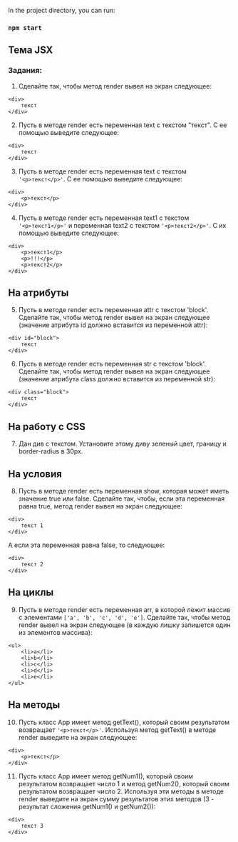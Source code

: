 


In the project directory, you can run:

### `npm start`


## Тема JSX
### Задания:

1. Сделайте так, чтобы метод render вывел на экран следующее:
```
<div>
	текст
</div>
 ```
2. Пусть в методе render есть переменная text с текстом "текст". С ее помощью выведите следующее:
```
<div>
	текст
</div>
``` 
3. Пусть в методе render есть переменная text с текстом  ```'<p>текст</p>'```. С ее помощью выведите следующее:
```
<div>
	<p>текст</p>
</div>
``` 
4. Пусть в методе render есть переменная text1 с текстом ```'<p>текст1</p>'``` и переменная text2 с текстом ```'<p>текст2</p>'```. С их помощью выведите следующее:
```
<div>
	<p>текст1</p>
	<p>!!!</p>
	<p>текст2</p>
</div>
 ```
## На атрибуты
5. Пусть в методе render есть переменная attr с текстом 'block'. Сделайте так, чтобы метод render вывел на экран следующее (значение атрибута id должно вставится из переменной attr):
```
<div id="block">
	текст
</div>
``` 
6. Пусть в методе render есть переменная str с текстом 'block'. Сделайте так, чтобы метод render вывел на экран следующее (значение атрибута class должно вставится из переменной str):
```
<div class="block">
	текст
</div>
``` 
## На работу с CSS

7. Дан див с текстом. Установите этому диву зеленый цвет, границу и border-radius в 30px. 

## На условия
8. Пусть в методе render есть переменная show, которая может иметь значение true или false. Сделайте так, чтобы, если эта переменная равна true, метод render вывел на экран следующее:
```
<div>
	текст 1
</div>
```
А если эта переменная равна false, то следующее:
```
<div>
	текст 2
</div>
 ```
## На циклы
9. Пусть в методе render есть переменная arr, в которой лежит массив с элементами ```['a', 'b', 'c', 'd', 'e']```. Сделайте так, чтобы метод render вывел на экран следующее (в каждую лишку запишется один из элементов массива):
```
<ul>
	<li>a</li>
	<li>b</li>
	<li>c</li>
	<li>d</li>
	<li>e</li>
</ul>
``` 
## На методы
10. Пусть класс App имеет метод getText(), который своим результатом возвращает ```'<p>текст</p>'```. Используя метод getText() в методе render выведите на экран следующее:
```
<div>
	<p>текст</p>
</div>
 ```
11. Пусть класс App имеет метод getNum1(), который своим результатом возвращает число 1 и метод getNum2(), который своим результатом возвращает число 2. Используя эти методы в методе render выведите на экран сумму результатов этих методов (3 - результат сложения getNum1() и getNum2()):
```
<div>
	текст 3
</div>
 ```

